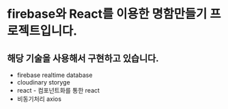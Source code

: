 # firebase와 React를 이용한 명함만들기 프로젝트입니다.

## 해당 기술을 사용해서 구현하고 있습니다.
- firebase realtime database
- cloudinary storyge
- react - 컴포넌트화를 통한 react 
- 비동기처리 axios
